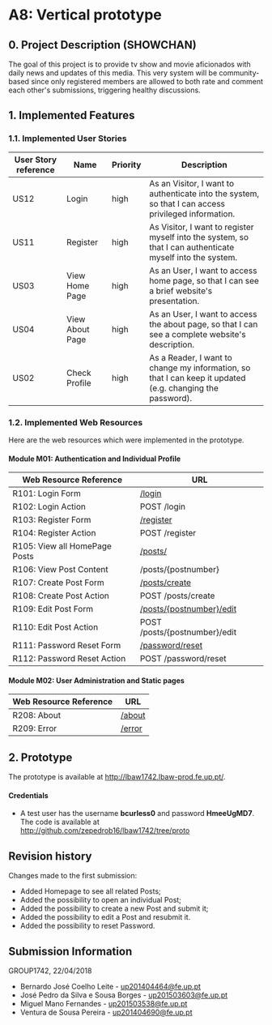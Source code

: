 # A8: Vertical prototype
 
## 0. Project Description (SHOWCHAN) 

The goal of this project is to provide tv show and movie aficionados with daily news and updates of this media. This very system will be community-based since only registered members are allowed to both rate and comment each other's submissions, triggering healthy discussions. 
 
## 1. Implemented Features
 
### 1.1. Implemented User Stories
 
| User Story reference | Name                   | Priority                   | Description                   |
| -------------------- | ---------------------- | -------------------------- | ----------------------------- |
| US12                 | Login                  | high                       | As an Visitor, I want to authenticate into the system, so that I can access privileged information. |
| US11                 | Register               | high                       | As Visitor, I want to register myself into the system, so that I can authenticate myself into the system. |
| US03                 | View Home Page         | high                       | As an User, I want to access home page, so that I can see a brief website's presentation. |
| US04                 | View About Page        | high                       | As an User, I want to access the about page, so that I can see a complete website's description. |
| US02                 | Check Profile           | high                       | As a Reader, I want to change my information, so that I can keep it updated (e.g. changing the password). |
 
### 1.2. Implemented Web Resources
 
Here are the web resources which were implemented in the prototype.
 
#### Module M01: Authentication and Individual Profile
 
| Web Resource Reference | URL                            |
| ---------------------- | ------------------------------ |
| R101: Login Form       | [/login](http://lbaw1742.lbaw-prod.fe.up.pt/login)                         |
| R102: Login Action     | POST /login                    |
| R103: Register Form    | [/register](http://lbaw1742.lbaw-prod.fe.up.pt/register)                      |
| R104: Register Action  | POST /register                 |
| R105: View all HomePage Posts | [/posts/](http://lbaw1742.lbaw-prod.fe.up.pt/posts)            |
| R106: View Post Content| /posts/{postnumber}            |
| R107: Create Post Form | [/posts/create](http://lbaw1742.lbaw-prod.fe.up.pt/posts/create)             |
| R108: Create Post Action | POST /posts/create             |
| R109: Edit Post Form   | [/posts/{postnumber}/edit](http://lbaw1742.lbaw-prod.fe.up.pt/posts/edit)       |
| R110: Edit Post Action | POST /posts/{postnumber}/edit  |
| R111: Password Reset Form | [/password/reset](http://lbaw1742.lbaw-prod.fe.up.pt/password/reset)       |
| R112: Password Reset Action | POST /password/reset  |
 
#### Module M02: User Administration and Static pages
 
| Web Resource Reference | URL                            |
| ---------------------- | ------------------------------ |
| R208: About            | [/about](http://lbaw1742.lbaw-prod.fe.up.pt/about)                         |
| R209: Error              | [/error](http://lbaw1742.lbaw-prod.fe.up.pt/error)                           |
 
 
## 2. Prototype

The prototype is available at http://lbaw1742.lbaw-prod.fe.up.pt/.

#### Credentials

* A test user has the username **bcurless0** and password **HmeeUgMD7**.  
The code is available at http://github.com/zepedrob16/lbaw1742/tree/proto
 
## Revision history

Changes made to the first submission:
* Added Homepage to see all related Posts;
* Added the possibility to open an individual Post;
* Added the possibility to create a new Post and submit it;
* Added the possibility to edit a Post and resubmit it.
* Added the possibility to reset Password.
 
## Submission Information

GROUP1742, 22/04/2018

* Bernardo José Coelho Leite - [up201404464@fe.up.pt](mailto:up201404464@fe.up.pt)
* José Pedro da Silva e Sousa Borges - [up201503603@fe.up.pt](mailto:up201503603@fe.up.pt)
* Miguel Mano Fernandes - [up201503538@fe.up.pt](mailto:up201503538@fe.up.pt)
* Ventura de Sousa Pereira - [up201404690@fe.up.pt](mailto:up201404690@fe.up.pt)
